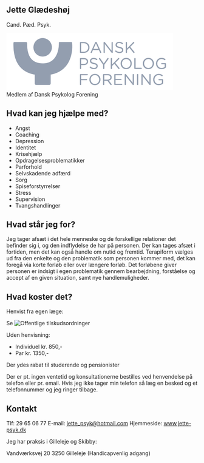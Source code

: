 ## Jette Glædeshøj

Cand. Pæd. Psyk.

[![Dansk Psykolog Forening Logo](DP-LOGO.png "Dansk Psykolog Forening")](https://www.dp.dk/)<br>
Medlem af Dansk Psykolog Forening

## Hvad kan jeg hjælpe med?

- Angst
- Coaching
- Depression
- Identitet
- Krisehjælp
- Opdragelsesproblematikker
- Parforhold
- Selvskadende adfærd
- Sorg
- Spiseforstyrrelser
- Stress
- Supervision
- Tvangshandlinger

## Hvad står jeg for?

Jeg tager afsæt i det hele menneske og de forskellige relationer det befinder sig i, og den indflydelse de har på personen. Der kan tages afsæt i fortiden, men det kan også handle om nutid og fremtid. Terapiform vælges ud fra den enkelte og den problematik som personen kommer med, det kan foregå via korte forløb eller over længere forløb. Det forløbene giver personen er indsigt i egen problematik gennem bearbejdning, forståelse og accept af en given situation, samt nye handlemuligheder.

## Hvad koster det?

Henvist fra egen læge:

Se ![Offentlige tilskudsordninger](https://psykologeridanmark.dk/psykologernes-arbejde/praktiserende-psykolog/offentlige-tilskudsordninger/)

Uden henvisning:

- Individuel kr. 850,-
- Par kr. 1350,-

Der ydes rabat til studerende og pensionister

Der er pt. ingen ventetid og konsultationerne bestilles ved henvendelse på telefon eller pr. email.
Hvis jeg ikke tager min telefon så læg en besked og et telefonnummer og jeg ringer tilbage.

## Kontakt

Tlf: 29 65 06 77
E-mail: jette_psyk@hotmail.com
Hjemmeside: www.jette-psyk.dk

Jeg har praksis i Gilleleje og Skibby:

Vandværksvej 20
3250 Gilleleje
(Handicapvenlig adgang)
